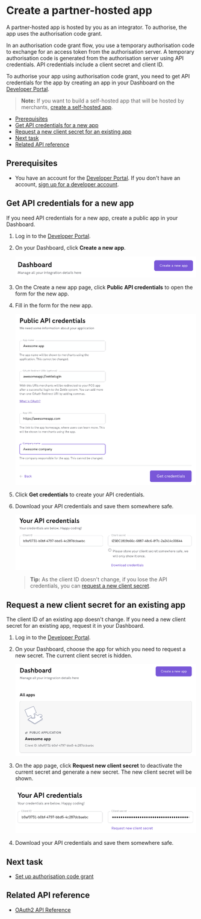 Create a partner-hosted app
===
A partner-hosted app is hosted by you as an integrator. To authorise, the app uses the authorisation code grant.

In an authorisation code grant flow, you use a temporary authorisation code to exchange for an access token from the authorisation server. A temporary authorisation code is generated from the authorisation server using API credentials. API credentials include a client secret and client ID.

To authorise your app using authorisation code grant, you need to get API credentials for the app by creating an app in your Dashboard on the [Developer Portal](https://developer.zettle.com/).
> **Note:** If you want to build a self-hosted app that will be hosted by merchants, [create a self-hosted app](create-a-self-hosted-app).

* [Prerequisites](#prerequisites)
* [Get API credentials for a new app](#get-api-credentials-for-a-new-app)
* [Request a new client secret for an existing app](#request-a-new-client-secret-for-an-existing-app)
* [Next task](#next-task)
* [Related API reference](#related-api-reference)

## Prerequisites
* You have an account for the [Developer Portal](https://developer.zettle.com/). If you don't have an account, [sign up for a developer account](../../../get-started/user-guides/sign-up-for-a-developer-account.md).

## Get API credentials for a new app
If you need API credentials for a new app, create a public app in your Dashboard.
 
1. Log in to the [Developer Portal](https://developer.zettle.com/).    
2. On your Dashboard, click **Create a new app**. <!-- screesshot. Click or select?-->
   
   <img id="create-a-new-app-from-your-dashboard" src="../../images/create-a-new-app-from-your-dashboard.png" alt="This screenshot shows the Create a new app button on the right of your Dashboard." >
3. On the Create a new app page, click **Public API credentials** to open the form for the new app.
4. Fill in the form for the new app.
   
   <img id="fill-in-the-form-for-the-new-app-partner-hosted" src="../../images/fill-in-the-form-for-the-new-app-partner-hosted.png" alt="This screenshot shows a form where you fill in the app name, app URL, and the company name. Optionally, you can add OAuth Redirect URIs that redirect merchants to your app after successful login to Zettle." >
5. Click **Get credentials** to create your API credentials.
6. Download your API credentials and save them somewhere safe.
   
   <img id="download-your-API-credentials" src="../../images/download-your-API-credentials.png" alt="This screenshot shows your API credentials and the Download credentials button." >
   
   > **Tip:** As the client ID doesn't change, if you lose the API credentials, you can [request a new client secret](#request-a-new-client-secret-for-an-existing-app).

## Request a new client secret for an existing app
The client ID of an existing app doesn't change. If you need a new client secret for an existing app, request it in your Dashboard.

1. Log in to the [Developer Portal](https://developer.zettle.com/).    
2. On your Dashboard, choose the app for which you need to request a new secret. The current client secret is hidden.
   
   <img id="choose-the-app-that-needs-a-new-client-secret" src="../../images/choose-the-app-that-needs-a-new-client-secret.png" alt="This screenshot shows where you can choose the app that needs a new client secret on your Dashboard." >
   
3. On the app page, click **Request new client secret** to deactivate the current secret and generate a new secret. The new client secret will be shown.
   
   <img id="request-a-new-client-secret" src="../../images/request-a-new-client-secret.png" alt="This screenshot shows the Request new client secret button on the right of your Dashboard." >   

4. Download your API credentials and save them somewhere safe.

## Next task
* [Set up authorisation code grant](../set-up-app-authorisation/set-up-authorisation-code-grant.md)

## Related API reference
* [OAuth2 API Reference](../../../authorization.md)